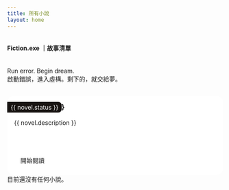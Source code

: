 ```yaml
---
title: 所有小說
layout: home
---
```


<script setup>
import { data as novels } from './novels.data.mjs'; 
import { withBase } from 'vitepress';
</script>

<h4 class="page-title">Fiction.exe ｜故事清單</h4>

<br>
Run error. Begin dream.<br>
啟動錯誤，進入虛構。剩下的，就交給夢。

<div v-if="novels && novels.length > 0" class="novel-list">
  <div v-for="novel in novels" :key="novel.id" class="novel-item">
    <a :href="withBase(novel.link)">
      <img v-if="novel.coverImage" :src="withBase(novel.coverImage)" :alt="novel.title + ' 封面'" class="novel-list-cover">
      <div class="card-body">
        <h3 class="card-title">{{ novel.title }}</h3>
        <!-- <p class="novel-list-author">作者：{{ novel.author }}</p> -->
        <span class="novel-list-status">{{ novel.status }}</span>
        <p class="novel-list-description">{{ novel.description }}</p>
        <a :href="withBase(novel.link)" class="read-more">開始閱讀</a>
      </div>
    </a>
  </div>
</div>
<p v-else>目前還沒有任何小說。</p>

<style scoped>

h1, h2, h3, h4, h5, h6, p {
  margin-top: 0;
  padding: 0;
  border: none;
}
ul {
    list-style: none;
    margin: 0;
    padding: 0;
}

a {
    text-decoration: none;
    color: inherit;
}

.page-title {
  margin-top: 2rem;
}
.novel-list {
  display: grid;
  grid-template-columns: repeat(auto-fill, minmax(280px, 1fr)); /* 響應式網格佈局 */
  gap: 20px;
  margin-top: 30px;
}
.novel-item {
  border: 1px solid var(--vp-c-divider);
  border-radius: 1rem;
  display: flex;
  flex-direction: column;
  overflow: hidden;
  position: relative;
  background-color: #fff;
}
.novel-item .card-body {
  padding: 1rem;
}
.novel-list-cover {
  width: 100%;
  max-height: 400px;
  object-fit: cover;
}
.novel-list-author, .novel-list-status {
  color: var(--vp-c-text-2);
  margin: 2px 0;
}
.novel-list-status {
  position: absolute;
  top: 0.75rem;
  left: 0;
  background-color: #161210;
  color: #ffffff;
  padding: 0.25rem 0.5rem;
  font-size: 0.875rem;
  border-radius: 0 0.5rem 0.5rem 0;
}

.novel-list-description {
  font-size: 0.875rem;
  color: var(--vp-c-text-2);
  flex-grow: 1;
  margin: 1rem 0;
  min-height: 64px;
  line-height: 1.5;
  overflow: hidden;
  text-overflow: ellipsis;
  display: -webkit-box;
  -webkit-line-clamp: 3;
  -webkit-box-orient: vertical;
}
.read-more {
  display: inline-block;
  padding: 8px 15px;
  background-color: var(--vp-c-brand-1);
  color: var(--vp-c-bg-soft);
  border-radius: 4px;
  text-decoration: none;
  transition: background-color 0.3s;
  align-self: flex-start;
}
.read-more:hover {
  background-color: var(--vp-c-brand-3);
  color: white;
}
</style>
